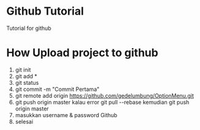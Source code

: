 # Github Tutorial
Tutorial for github

# How Upload project to github

1. git init
2. git add *
3. git status
4. git commit -m "Commit Pertama"
5. git remote add origin https://github.com/gedelumbung/OptionMenu.git
6. git push origin master kalau error git pull --rebase kemudian git push origin master
7. masukkan username & password Github
8. selesai
